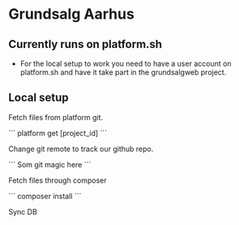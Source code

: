 # Grundsalg Aarhus

## Currently runs on platform.sh
- For the local setup to work you need to have a user account on platform.sh and have it take part in the grundsalgweb project.

## Local setup
Fetch files from platform git.

´´´
platform get [project_id]
´´´

Change git remote to track our github repo.

´´´
Som git magic here
´´´

Fetch files through composer

´´´
composer install
´´´

Sync DB
